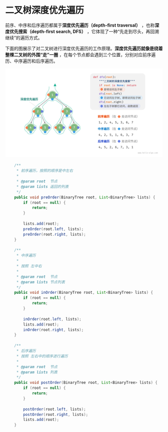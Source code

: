 # 二叉树深度优先遍历

前序、中序和后序遍历都属于**深度优先遍历（depth-first traversal）** ，也称**深度优先搜索（depth-first search, DFS）** ，它体现了一种“先走到尽头，再回溯继续”的遍历方式。

下面的图展示了对二叉树进行深度优先遍历的工作原理。**深度优先遍历就像是绕着整棵二叉树的外围“走”一圈** ，在每个节点都会遇到三个位置，分别对应前序遍历、中序遍历和后序遍历。

![深度优先遍历](./images/binary_tree_dfs.png)

```java
    /**
     * 前序遍历，按照的顺序是中左右
     *
     * @param root  节点
     * @param lists 返回的列表
     */
    public void preOrder(BinaryTree root, List<BinaryTree> lists) {
        if (root == null) {
            return;
        }

        lists.add(root);
        preOrder(root.left, lists);
        preOrder(root.right, lists);
    }

    /**
     * 中序遍历
     *
     * 按照 左中右
     *
     * @param root  节点
     * @param lists 节点列表
     */
    public void inOrder(BinaryTree root, List<BinaryTree> lists) {
        if (root == null) {
            return;
        }

        inOrder(root.left, lists);
        lists.add(root);
        inOrder(root.right, lists);
    }

    /**
     * 后序遍历
     * 按照 左右中的顺序进行遍历
     *
     * @param root  节点
     * @param lists 列表
     */
    public void postOrder(BinaryTree root, List<BinaryTree> lists) {
        if (root == null) {
            return;
        }

        postOrder(root.left, lists);
        postOrder(root.right, lists);
        lists.add(root);
    }

```


